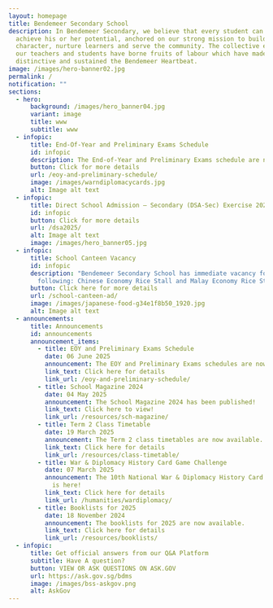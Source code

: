 ```yaml
---
layout: homepage
title: Bendemeer Secondary School
description: In Bendemeer Secondary, we believe that every student can shine and
  achieve his or her potential, anchored on our strong mission to build
  character, nurture learners and serve the community. The collective efforts of
  our teachers and students have borne fruits of labour which have made us
  distinctive and sustained the Bendemeer Heartbeat.
image: /images/hero-banner02.jpg
permalink: /
notification: ""
sections:
  - hero:
      background: /images/hero_banner04.jpg
      variant: image
      title: www
      subtitle: www
  - infopic:
      title: End-Of-Year and Preliminary Exams Schedule
      id: infopic
      description: The End-of-Year and Preliminary Exams schedule are now available.
      button: Click for more details
      url: /eoy-and-preliminary-schedule/
      image: /images/warndiplomacycards.jpg
      alt: Image alt text
  - infopic:
      title: Direct School Admission – Secondary (DSA-Sec) Exercise 2025
      id: infopic
      button: Click for more details
      url: /dsa2025/
      alt: Image alt text
      image: /images/hero_banner05.jpg
  - infopic:
      title: School Canteen Vacancy
      id: infopic
      description: "Bendemeer Secondary School has immediate vacancy for the
        following: Chinese Economy Rice Stall and Malay Economy Rice Stall"
      button: Click here for more details
      url: /school-canteen-ad/
      image: /images/japanese-food-g34e1f8b50_1920.jpg
      alt: Image alt text
  - announcements:
      title: Announcements
      id: announcements
      announcement_items:
        - title: EOY and Preliminary Exams Schedule
          date: 06 June 2025
          announcement: The EOY and Preliminary Exams schedules are now available.
          link_text: Click here for details
          link_url: /eoy-and-preliminary-schedule/
        - title: School Magazine 2024
          date: 04 May 2025
          announcement: The School Magazine 2024 has been published!
          link_text: Click here to view!
          link_url: /resources/sch-magazine/
        - title: Term 2 Class Timetable
          date: 19 March 2025
          announcement: The Term 2 class timetables are now available.
          link_text: Click here for details
          link_url: /resources/class-timetable/
        - title: War & Diplomacy History Card Game Challenge
          date: 07 March 2025
          announcement: The 10th National War & Diplomacy History Card Game Challenge 2025
            is here!
          link_text: Click here for details
          link_url: /humanities/wardiplomacy/
        - title: Booklists for 2025
          date: 18 November 2024
          announcement: The booklists for 2025 are now available.
          link_text: Click here for details
          link_url: /resources/booklists/
  - infopic:
      title: Get official answers from our Q&A Platform
      subtitle: Have A question?
      button: VIEW OR ASK QUESTIONS ON ASK.GOV
      url: https://ask.gov.sg/bdms
      image: /images/bss-askgov.png
      alt: AskGov
---
```

